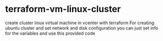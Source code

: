 # terraform-vm-linux-cluster
create cluster linux virtual machine in vcenter with terraform
For creating ubuntu cluster and set network and disk configuration you can just set info for the variables and use this provided code
